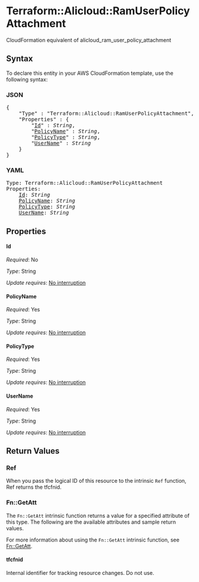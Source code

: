 # Terraform::Alicloud::RamUserPolicyAttachment

CloudFormation equivalent of alicloud_ram_user_policy_attachment

## Syntax

To declare this entity in your AWS CloudFormation template, use the following syntax:

### JSON

<pre>
{
    "Type" : "Terraform::Alicloud::RamUserPolicyAttachment",
    "Properties" : {
        "<a href="#id" title="Id">Id</a>" : <i>String</i>,
        "<a href="#policyname" title="PolicyName">PolicyName</a>" : <i>String</i>,
        "<a href="#policytype" title="PolicyType">PolicyType</a>" : <i>String</i>,
        "<a href="#username" title="UserName">UserName</a>" : <i>String</i>
    }
}
</pre>

### YAML

<pre>
Type: Terraform::Alicloud::RamUserPolicyAttachment
Properties:
    <a href="#id" title="Id">Id</a>: <i>String</i>
    <a href="#policyname" title="PolicyName">PolicyName</a>: <i>String</i>
    <a href="#policytype" title="PolicyType">PolicyType</a>: <i>String</i>
    <a href="#username" title="UserName">UserName</a>: <i>String</i>
</pre>

## Properties

#### Id

_Required_: No

_Type_: String

_Update requires_: [No interruption](https://docs.aws.amazon.com/AWSCloudFormation/latest/UserGuide/using-cfn-updating-stacks-update-behaviors.html#update-no-interrupt)

#### PolicyName

_Required_: Yes

_Type_: String

_Update requires_: [No interruption](https://docs.aws.amazon.com/AWSCloudFormation/latest/UserGuide/using-cfn-updating-stacks-update-behaviors.html#update-no-interrupt)

#### PolicyType

_Required_: Yes

_Type_: String

_Update requires_: [No interruption](https://docs.aws.amazon.com/AWSCloudFormation/latest/UserGuide/using-cfn-updating-stacks-update-behaviors.html#update-no-interrupt)

#### UserName

_Required_: Yes

_Type_: String

_Update requires_: [No interruption](https://docs.aws.amazon.com/AWSCloudFormation/latest/UserGuide/using-cfn-updating-stacks-update-behaviors.html#update-no-interrupt)

## Return Values

### Ref

When you pass the logical ID of this resource to the intrinsic `Ref` function, Ref returns the tfcfnid.

### Fn::GetAtt

The `Fn::GetAtt` intrinsic function returns a value for a specified attribute of this type. The following are the available attributes and sample return values.

For more information about using the `Fn::GetAtt` intrinsic function, see [Fn::GetAtt](https://docs.aws.amazon.com/AWSCloudFormation/latest/UserGuide/intrinsic-function-reference-getatt.html).

#### tfcfnid

Internal identifier for tracking resource changes. Do not use.


